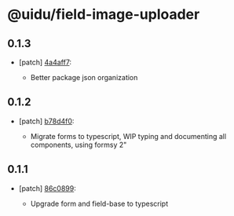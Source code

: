 # @uidu/field-image-uploader

## 0.1.3
- [patch] [4a4aff7](https://github.org/uidu-org/guidu/commits/4a4aff7):

  - Better package json organization

## 0.1.2
- [patch] [b78d4f0](https://github.org/uidu-org/guidu/commits/b78d4f0):

  - Migrate forms to typescript, WIP typing and documenting all components, using formsy 2"

## 0.1.1
- [patch] [86c0899](https://github.org/uidu-org/guidu/commits/86c0899):

  - Upgrade form and field-base to typescript
